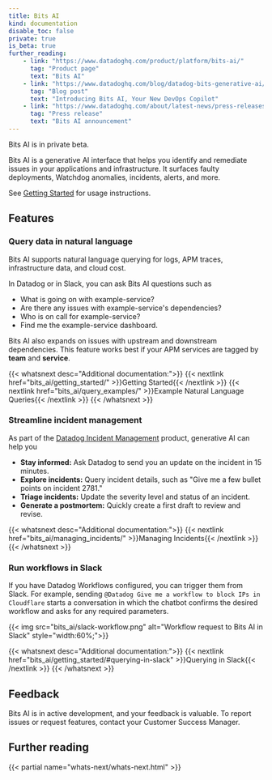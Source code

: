 ```yaml
---
title: Bits AI
kind: documentation
disable_toc: false
private: true
is_beta: true
further_reading:
    - link: "https://www.datadoghq.com/product/platform/bits-ai/"
      tag: "Product page"
      text: "Bits AI"
    - link: "https://www.datadoghq.com/blog/datadog-bits-generative-ai/"
      tag: "Blog post"
      text: "Introducing Bits AI, Your New DevOps Copilot"
    - link: "https://www.datadoghq.com/about/latest-news/press-releases/datadog-announces-bits-an-ai-assistant-to-help-engineers-quickly-resolve-application-issues/"
      tag: "Press release"
      text: "Bits AI announcement"
---
```


<div class="alert alert-info">Bits AI is in private beta.</div>

Bits AI is a generative AI interface that helps you identify and remediate issues in your applications and infrastructure. It surfaces faulty deployments, Watchdog anomalies, incidents, alerts, and more.

See [Getting Started][1] for usage instructions.

## Features

### Query data in natural language

Bits AI supports natural language querying for logs, APM traces, infrastructure data, and cloud cost.

In Datadog or in Slack, you can ask Bits AI questions such as
- What is going on with example-service?
- Are there any issues with example-service's dependencies?
- Who is on call for example-service?
- Find me the example-service dashboard.

Bits AI also expands on issues with upstream and downstream dependencies. This feature works best if your APM services are tagged by **team** and **service**.

{{< whatsnext desc="Additional documentation:">}}
    {{< nextlink href="bits_ai/getting_started/" >}}Getting Started{{< /nextlink >}}
    {{< nextlink href="bits_ai/query_examples/" >}}Example Natural Language Queries{{< /nextlink >}}
{{< /whatsnext >}}

### Streamline incident management

As part of the [Datadog Incident Management][2] product, generative AI can help you 

- **Stay informed:** Ask Datadog to send you an update on the incident in 15 minutes.
- **Explore incidents:** Query incident details, such as "Give me a few bullet points on incident 2781."
- **Triage incidents:** Update the severity level and status of an incident.
- **Generate a postmortem:** Quickly create a first draft to review and revise.

{{< whatsnext desc="Additional documentation:">}}
    {{< nextlink href="bits_ai/managing_incidents/" >}}Managing Incidents{{< /nextlink >}}
{{< /whatsnext >}}

### Run workflows in Slack

If you have Datadog Workflows configured, you can trigger them from Slack. For example, sending `@Datadog Give me a workflow to block IPs in Cloudflare` starts a conversation in which the chatbot confirms the desired workflow and asks for any required parameters.

{{< img src="bits_ai/slack-workflow.png" alt="Workflow request to Bits AI in Slack" style="width:60%;">}}

{{< whatsnext desc="Additional documentation:">}}
    {{< nextlink href="bits_ai/getting_started/#querying-in-slack" >}}Querying in Slack{{< /nextlink >}}
{{< /whatsnext >}}

## Feedback

Bits AI is in active development, and your feedback is valuable. To report issues or request features, contact your Customer Success Manager.

[1]: bits_ai/getting_started/
[2]: https://www.datadoghq.com/product/incident-management/

## Further reading

{{< partial name="whats-next/whats-next.html" >}}